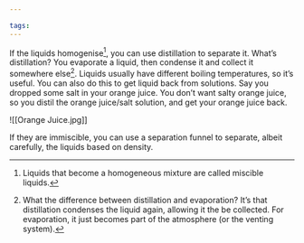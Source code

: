 ```yaml
---

tags: 
---
```


If the liquids homogenise[^1], you can use distillation to separate it. What’s distillation? You evaporate a liquid, then condense it and collect it somewhere else[^2]. Liquids usually have different boiling temperatures, so it’s useful. You can also do this to get liquid back from solutions. Say you dropped some salt in your orange juice. You don’t want salty orange juice, so you distil the orange juice/salt solution, and get your orange juice back.

![[Orange Juice.jpg]]

If they are immiscible, you can use a separation funnel to separate, albeit carefully, the liquids based on density.

[^1]: Liquids that become a homogeneous mixture are called miscible liquids.
[^2]: What the difference between distillation and evaporation? It’s that distillation condenses the liquid again, allowing it the be collected. For evaporation, it just becomes part of the atmosphere (or the venting system).